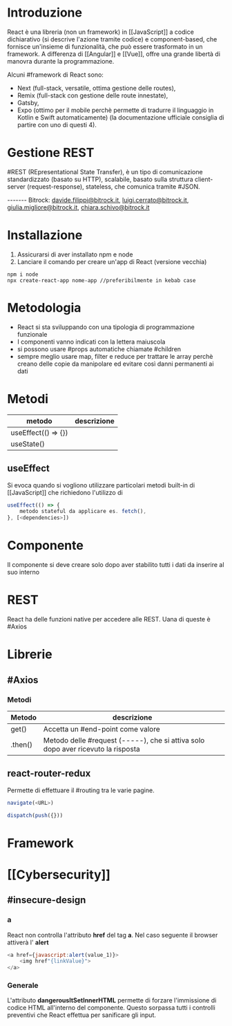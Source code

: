 # Introduzione
React è una libreria (non un framework) in [[JavaScript]] a codice dichiarativo (si descrive l'azione tramite codice) e component-based, che fornisce un'insieme di funzionalità, che può essere trasformato in un framework.
A differenza di [[Angular]] e [[Vue]], offre una grande libertà di manovra durante la programmazione.

Alcuni #framework di React sono: 
- Next (full-stack, versatile, ottima gestione delle routes),
- Remix (full-stack con gestione delle route innestate), 
- Gatsby,
- Expo (ottimo per il mobile perchè permette di tradurre il linguaggio in Kotlin e Swift automaticamente)
(la documentazione ufficiale consiglia di partire con uno di questi 4).
# Gestione REST
#REST (REpresentational State Transfer), è un tipo di comunicazione standardizzato (basato su HTTP), scalabile, basato sulla struttura client-server (request-response), stateless, che comunica tramite #JSON.

------- Bitrock: davide.filippi@bitrock.it, luigi.cerrato@bitrock.it, giulia.migliore@bitrock.it, chiara.schivo@bitrock.it

# Installazione
1. Assicurarsi di aver installato npm e node
2. Lanciare il comando per creare un'app di React (versione vecchia)
```
npm i node
npx create-react-app nome-app //preferibilmente in kebab case
```
# Metodologia
- React si sta sviluppando con una tipologia di programmazione funzionale
- I componenti vanno indicati con la lettera maiuscola
- si possono usare #props automatiche chiamate #children
- sempre meglio usare map, filter e reduce per trattare le array perchè creano delle copie da manipolare ed evitare così danni permanenti ai dati
# Metodi
|metodo|descrizione|
|-|-|
|useEffect(() => {})||
|useState()||
## useEffect
Si evoca quando si vogliono utilizzare particolari metodi built-in di [[JavaScript]] che richiedono l'utilizzo di 
```Javascript
useEffect(() => {
	metodo stateful da applicare es. fetch(), 
}, [<dependencies>])
```
# Componente
Il componente si deve creare solo dopo aver stabilito tutti i dati da inserire al suo interno
# REST
React ha delle funzioni native per accedere alle REST. Uana di queste è #Axios
# Librerie
## #Axios 
### Metodi
|Metodo|descrizione|
|-|-|
|get()|Accetta un #end-point come valore
|.then() |Metodo delle #request (-----), che  si attiva solo dopo aver ricevuto la risposta|
## react-router-redux
Permette di effettuare il #routing tra le varie pagine.
```Javascript
navigate(<URL>)
```
```Javascript
dispatch(push({}))
```
# Framework

# [[Cybersecurity]]
## #insecure-design 
### a
React non controlla l'attributo **href** del tag **a**. Nel caso seguente il browser attiverà l' **alert**
```Javascript
<a href={javascript:alert(value_1)}>
	<img href"{linkValue}">
</a>
```
### Generale
L'attributo **dangerousltSetInnerHTML** permette di forzare l'immissione di codice HTML all'interno del componente. Questo sorpassa tutti i controlli preventivi che React effettua per sanificare gli input.
